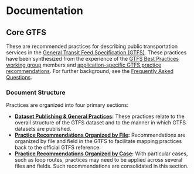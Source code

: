 # Documentation

## Core GTFS

These are recommended practices for describing public transportation services in the [General Transit Feed Specification (GTFS)](http://gtfs.org). These practices have been synthesized from the experience of the [GTFS Best Practices working group](#gtfs-best-practices-working-group) members and [application-specific GTFS practice recommendations](http://www.transitwiki.org/TransitWiki/index.php/Best_practices_for_creating_GTFS). For further background, see the [Frequently Asked Questions](#frequently-asked-questions-faq).

### Document Structure

Practices are organized into four primary sections:

* __[Dataset Publishing & General Practices](#dataset-publishing--general-practices):__ These practices relate to the overall structure of the GTFS dataset and to the manner in which GTFS datasets are published.
* __[Practice Recommendations Organized by File](#practice-recommendations-organized-by-file):__ Recommendations are organized by file and field in the GTFS to facilitate mapping practices back to the official GTFS reference.
* __[Practice Recommendations Organized by Case](#practice-recommendations-organized-by-case):__ With particular cases, such as loop routes, practices may need to be applied across several files and fields. Such recommendations are consolidated in this section.

<div hidden> remove this
### System Tags

The System Tags menu includes four different tags, each corresponding to a description below. Selecting one of these tags will highlight all applicable recommendations.

<hr/>

<button class="system-tag-button trip-planners" data-target="trip-planners">Trip Planners</button>

These practices improve customer experience in applications like Google Maps that are used for trip planning.

<hr/>

<button class="system-tag-button human-readability" data-target="human-readability">Human Readability</button>

These practices help maintain the ability for a human reader to unzip and examine GTFS files.

<hr/>

<button class="system-tag-button arrival-predictions" data-target="arrival-predictions">Arrival Predictions</button>

These practices allow arrival prediction software to create real-time arrival estimates related to the schedules in [`trips.txt`](#trips) and [`stop_times.txt`](#stop_times).

<hr/>

<button class="system-tag-button timetables" data-target="timetables">Timetables</button>

These practices support the creation of HTML timetables based on GTFS, such as with the GTFS-to-HTML software.

remove this</div>
